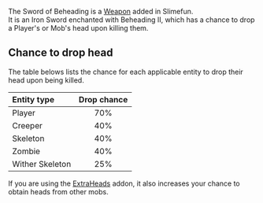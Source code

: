 The Sword of Beheading is a [Weapon](https://github.com/Slimefun/Slimefun4/wiki/Weapons) added in Slimefun.<br>
It is an Iron Sword enchanted with Beheading II, which has a chance to drop a Player's or Mob's head upon killing them.

## Chance to drop head
The table belows lists the chance for each applicable entity to drop their head upon being killed.

| Entity type     | Drop chance |
| :-------------- | :---------: |
| Player          | 70%         |
| Creeper         | 40%         |
| Skeleton        | 40%         |
| Zombie          | 40%         |
| Wither Skeleton | 25%         |

If you are using the [ExtraHeads](https://github.com/Slimefun/Slimefun4/wiki/Addons#official-addons) addon, it also increases your chance to obtain heads from other mobs.
